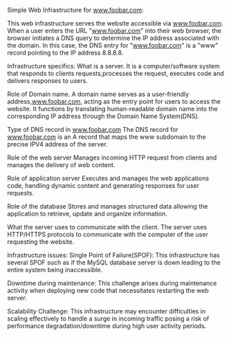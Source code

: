 Simple Web Infrastructure for www.foobar.com:

This web infrastructure serves the website accessible via www.foobar.com. When a user enters the URL "www.foobar.com" into their web browser, the browser initiates a DNS query to determine the IP address associated with the domain. In this case, the DNS entry for "www.foobar.com" is a "www" record pointing to the IP address 8.8.8.8.

Infrastructure specifics:
What is a server.
It is a computer/software system that responds to clients requests,processes the request, executes code and delivers responses to users.

Role of Domain name.
A domain name serves as a user-friendly address,www.foobar.com, acting as the entry point for users to access the website. It functions by translating  human-readable domain name into the corresponding IP address through the Domain Name System(DNS).

Type of DNS record in www.foobar.com
The DNS record for www.foobar.com is an A record that maps the www subdomain to the precise IPV4 address of the server.

Role of the web server
Manages incoming HTTP request from clients and manages the delivery of web content.

Role of application server
Executes and manages the web applications code, handling dynamic content and generating responses for user requests.

Role of the database
Stores and manages structured data allowing the application to retrieve, update and organize information.

What the server uses to communicate with the client.
The server uses HTTP/HTTPS protocols to communicate with the computer of the user requesting the website.

Infrastructure issues:
Single Point of Failure(SPOF):
This infrastructure has several SPOF such as if the MySQL database server is down leading to the entire system being inaccessible.

Downtime during maintenance:
This challenge arises during maintenance activity when deploying new code that necessitates restarting the web server.

Scalability Challenge:
This infrastructure may encounter difficulties in scaling effectively to handle a surge in incoming traffic posing a risk of performance degradation/downtime during high user activity periods.


